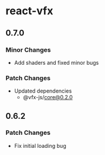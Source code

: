 # react-vfx

## 0.7.0

### Minor Changes

-   Add shaders and fixed minor bugs

### Patch Changes

-   Updated dependencies
    -   @vfx-js/core@0.2.0

## 0.6.2

### Patch Changes

-   Fix initial loading bug
